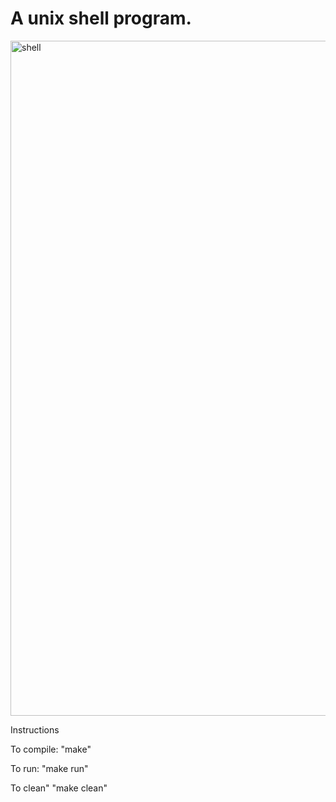 # A unix shell program.

<img width="1080" alt="shell" src="https://user-images.githubusercontent.com/40374828/147319219-f626c3a9-19ed-4e2e-aded-e43ab12e94eb.png">

Instructions

To compile:
   "make"

To run:
   "make run"

To clean"
   "make clean"
